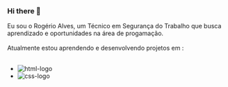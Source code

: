 ### Hi there 👋

Eu sou o Rogério Alves, um Técnico em Segurança do Trabalho  que busca aprendizado e oportunidades na área de progamação.
<br>
<br>
Atualmente  estou  aprendendo e  desenvolvendo projetos em :
<br>
<br>
- <img src="https://img.shields.io/badge/HTML-239120?style=for-the-badge&logo=html5&logoColor=white"  alt="html-logo">
- <img src="https://img.shields.io/badge/CSS3-1572B6?style=for-the-badge&logo=css3&logoColor=white" alt="css-logo">
